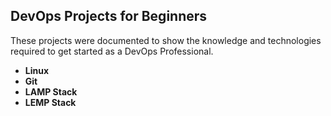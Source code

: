 ## DevOps Projects for Beginners

These projects were documented to show the knowledge and technologies required to get started as a DevOps Professional.
+ **Linux**
+ **Git**
+ **LAMP Stack**
+ **LEMP Stack**
